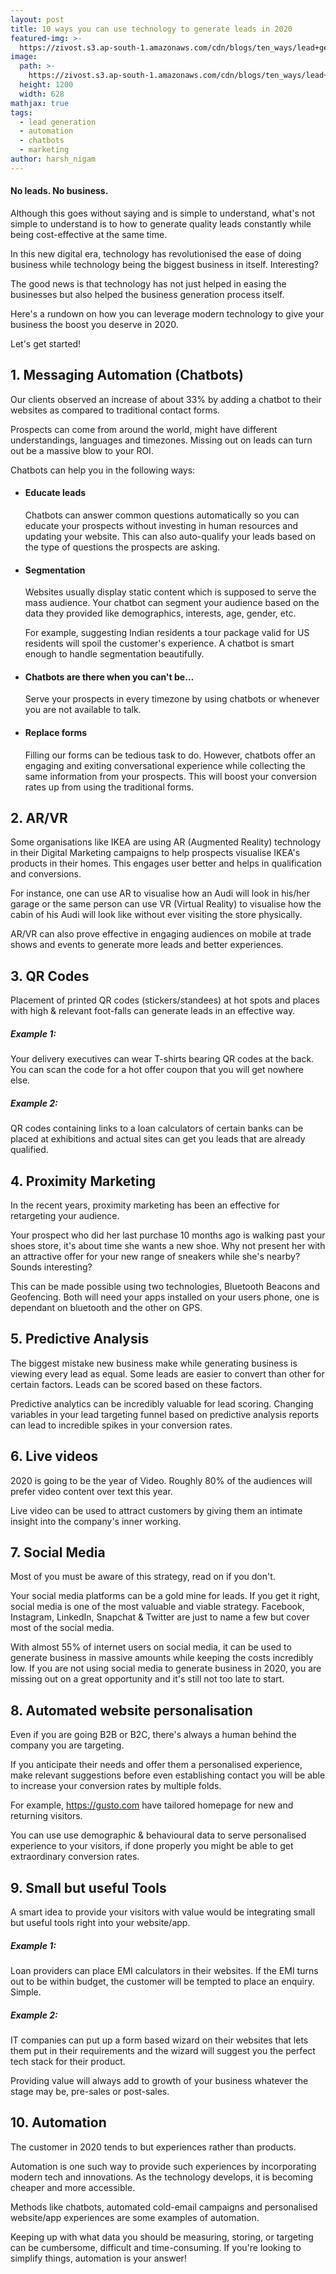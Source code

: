 ```yaml
---
layout: post
title: 10 ways you can use technology to generate leads in 2020
featured-img: >-
  https://zivost.s3.ap-south-1.amazonaws.com/cdn/blogs/ten_ways/lead+generation.jpg
image:
  path: >-
    https://zivost.s3.ap-south-1.amazonaws.com/cdn/blogs/ten_ways/lead+generation.jpg
  height: 1200
  width: 628
mathjax: true
tags:
  - lead generation
  - automation
  - chatbots
  - marketing
author: harsh_nigam
---
```


#### No leads. No business.

Although this goes without saying and is simple to understand, what's not simple to understand is to how to generate quality leads constantly while being cost-effective at the same time.

In this new digital era, technology has revolutionised the ease of doing business while technology being the biggest business in itself. Interesting?

The good news is that technology has not just helped in easing the businesses but also helped the business generation process itself.

Here's a rundown on how you can leverage modern technology to give your business the boost you deserve in 2020.

Let's get started\!

## 1\. Messaging Automation (Chatbots)

Our clients observed an increase of about 33% by adding a chatbot to their websites as compared to traditional contact forms.

Prospects can come from around the world, might have different understandings, languages and timezones. Missing out on leads can turn out be a massive blow to your ROI.

Chatbots can help you in the following ways:

* #### Educate leads

  Chatbots can answer common questions automatically so you can educate your prospects without investing in human resources and updating your website. This can also auto-qualify your leads based on the type of questions the prospects are asking.

* #### Segmentation

  Websites usually display static content which is supposed to serve the mass audience. Your chatbot can segment your audience based on the data they provided like demographics, interests, age, gender, etc.

  For example, suggesting Indian residents a tour package valid for US residents will spoil the customer's experience. A chatbot is smart enough to handle segmentation beautifully.

* #### Chatbots are there when you can't be…

  Serve your prospects in every timezone by using chatbots or whenever you are not available to talk.

* #### Replace forms

  Filling our forms can be tedious task to do. However, chatbots offer an engaging and exiting conversational experience while collecting the same information from your prospects. This will boost your conversion rates up from using the traditional forms.

## 2\. AR/VR

Some organisations like IKEA are using AR (Augmented Reality) technology in their Digital Marketing campaigns to help prospects visualise IKEA's products in their homes. This engages user better and helps in qualification and conversions.

For instance, one can use AR to visualise how an Audi will look in his/her garage or the same person can use VR (Virtual Reality) to visualise how the cabin of his Audi will look like without ever visiting the store physically.

AR/VR can also prove effective in engaging audiences on mobile at trade shows and events to generate more leads and better experiences.

## 3\. QR Codes

Placement of printed QR codes (stickers/standees) at hot spots and places with high & relevant foot-falls can generate leads in an effective way.

##### Example 1:

Your delivery executives can wear T-shirts bearing QR codes at the back. You can scan the code for a hot offer coupon that you will get nowhere else.

##### Example 2:

QR codes containing links to a loan calculators of certain banks can be placed at exhibitions and actual sites can get you leads that are already qualified.

## 4\. Proximity Marketing

In the recent years, proximity marketing has been an effective for retargeting your audience.

Your prospect who did her last purchase 10 months ago is walking past your shoes store, it's about time she wants a new shoe. Why not present her with an attractive offer for your new range of sneakers while she's nearby? Sounds interesting?

This can be made possible using two technologies, Bluetooth Beacons and Geofencing. Both will need your apps installed on your users phone, one is dependant on bluetooth and the other on GPS.

## 5\. Predictive Analysis

The biggest mistake new business make while generating business is viewing every lead as equal. Some leads are easier to convert than other for certain factors. Leads can be scored based on these factors.

Predictive analytics can be incredibly valuable for lead scoring. Changing variables in your lead targeting funnel based on predictive analysis reports can lead to incredible spikes in your conversion rates.

## 6\. Live videos

2020 is going to be the year of Video. Roughly 80% of the audiences will prefer video content over text this year.

Live video can be used to attract customers by giving them an intimate insight into the company's inner working.

## 7\. Social Media

Most of you must be aware of this strategy, read on if you don't.

Your social media platforms can be a gold mine for leads. If you get it right, social media is one of the most valuable and viable strategy. Facebook, Instagram, LinkedIn, Snapchat & Twitter are just to name a few but cover most of the social media.

With almost 55% of internet users on social media, it can be used to generate business in massive amounts while keeping the costs incredibly low. If you are not using social media to generate business in 2020, you are missing out on a great opportunity and it's still not too late to start.

## 8\. Automated website personalisation

Even if you are going B2B or B2C, there's always a human behind the company you are targeting.

If you anticipate their needs and offer them a personalised experience, make relevant suggestions before even establishing contact you will be able to increase your conversion rates by multiple folds.

For example, https://gusto.com have tailored homepage for new and returning visitors.

You can use use demographic & behavioural data to serve personalised experience to your visitors, if done properly you might be able to get extraordinary conversion rates.

## 9\. Small but useful Tools

A smart idea to provide your visitors with value would be integrating small but useful tools right into your website/app.

##### Example 1:

Loan providers can place EMI calculators in their websites. If the EMI turns out to be within budget, the customer will be tempted to place an enquiry. Simple.

##### Example 2:

IT companies can put up a form based wizard on their websites that lets them put in their requirements and the wizard will suggest you the perfect tech stack for their product.

Providing value will always add to growth of your business whatever the stage may be, pre-sales or post-sales.

## 10\. Automation

The customer in 2020 tends to but experiences rather than products.

Automation is one such way to provide such experiences by incorporating modern tech and innovations. As the technology develops, it is becoming cheaper and more accessible.

Methods like chatbots, automated cold-email campaigns and personalised website/app experiences are some examples of automation.

Keeping up with what data you should be measuring, storing, or targeting can be cumbersome, difficult and time-consuming. If you're looking to simplify things, automation is your answer\!